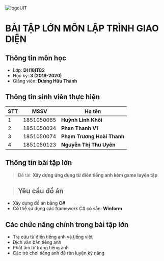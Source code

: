 ![logoUIT](http://ou.edu.vn/wp-content/uploads/2018/08/LOGO-TRUONGV21-12-2018-01-300x300.png)

# BÀI TẬP LỚN MÔN LẬP TRÌNH GIAO DIỆN
## Thông tin môn học
- Lớp: **DH18IT82**
- Học kỳ: **3 (2019-2020)**
- Giảng viên: **Dương Hữu Thành**
## Thông tin sinh viên thực hiện

|STT|MSSV    |Họ tên      			   |
|---|--------|-------------------------|
|1  |1851050065 |**Huỳnh Linh Khôi** |
|2  |1851050034 |**Phan Thanh Vĩ** |
|3  |1851050074 |**Phạm Trương Hoài Thanh** |
|4  |1851050123 |**Nguyễn Thị Thu Uyên** |

## Thông tin bài tập lớn

>Đề tài: **Xây dựng ứng dụng từ điển tiếng anh kèm game luyện tập**

>## Yêu cầu đồ án

- Xây dựng đồ án bằng **C#**
- Có thể sử dụng các framework C# có sẵn: **Winform**


## Các chức năng chính trong bài tập lớn
- Tra cứu từ điển tiếng anh và tiếng việt
- Dịch văn bản tiếng anh
- Phát âm từ trong tiếng anh
- Các trò chơi tiếng anh để rèn luyện kỹ năng
